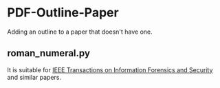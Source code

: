 
# PDF-Outline-Paper

Adding an outline to a paper that doesn't have one.

## roman_numeral.py

It is suitable for [IEEE Transactions on Information Forensics and Security](https://dblp.uni-trier.de/db/journals/tifs/index.html) and similar papers.
